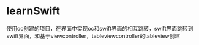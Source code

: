 # learnSwift
使用oc创建的项目，在界面中实现oc和swift界面的相互跳转，swift界面跳转到swift界面，和基于viewcontroller，tableviewcontroller的tableview创建
